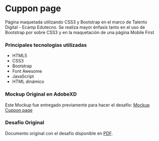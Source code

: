 # Cuppon page
Página maquetada utilizando CSS3 y Bootstrap en el marco de Talento Digital - Ecamp Edutecno. Se realiza mayor énfasis tanto en el uso de Bootstrap por sobre CSS3 y en la maquetación de una página Mobile First

### Principales tecnologías utilizadas
- HTML5
- CSS3  
- Bootstrap
- Font Awesome
- JavaScript
- HTML dinámico

### Mockup Original en AdobeXD

Este Mockup fue entregado previamente para hacer el desafío:
[Mockup Cuppon page](https://xd.adobe.com/spec/aad024b9-c153-43f1-4dd6-da519734e1ee-dce1/grid)

### Desafío Original

Documento original con el desafío disponible en [PDF](./doc/desafio_cuppon.pdf).
